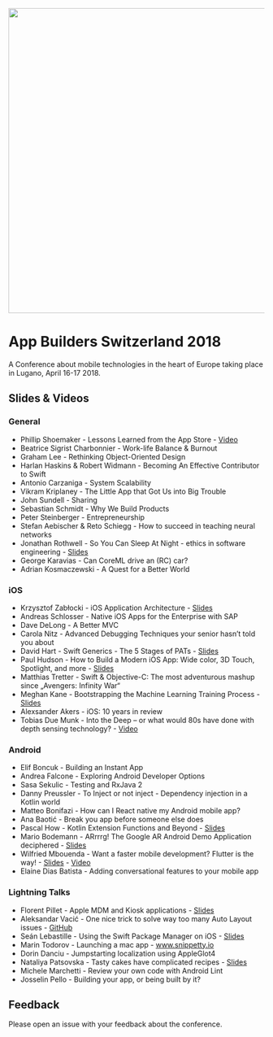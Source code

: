<p align="center"><img src ="images/logo.png" width="600px"/></p>

# App Builders Switzerland 2018

A Conference about mobile technologies in the heart of Europe taking place in Lugano, April 16-17 2018.


## Slides & Videos

### General
- Phillip Shoemaker - Lessons Learned from the App Store - [Video](https://www.youtube.com/watch?v=tJeEuxn9mug)
- Beatrice Sigrist Charbonnier - Work-life Balance & Burnout
- Graham Lee - Rethinking Object-Oriented Design
- Harlan Haskins & Robert Widmann - Becoming An Effective Contributor to Swift
- Antonio Carzaniga - System Scalability
- Vikram Kriplaney - The Little App that Got Us into Big Trouble
- John Sundell - Sharing
- Sebastian Schmidt - Why We Build Products
- Peter Steinberger - Entrepreneurship
- Stefan Aebischer & Reto Schiegg - How to succeed in teaching neural networks
- Jonathan Rothwell - So You Can Sleep At Night - ethics in software engineering - [Slides](https://github.com/swissmobidevs/appbuilders18/blob/master/slides/So%20You%20Can%20Sleep%20At%20Night%20-%20AppBuilders.pdf)
- George Karavias - Can CoreML drive an (RC) car?
- Adrian Kosmaczewski - A Quest for a Better World

### iOS
- Krzysztof Zabłocki - iOS Application Architecture - [Slides](https://www.dropbox.com/s/ujwdi44ail8nuik/architecture.pdf?dl=0)
- Andreas Schlosser - Native iOS Apps for the Enterprise with SAP
- Dave DeLong - A Better MVC
- Carola Nitz - Advanced Debugging Techniques your senior hasn’t told you about
- David Hart - Swift Generics - The 5 Stages of PATs - [Slides](https://github.com/swissmobidevs/appbuilders18/blob/master/slides/Swift%20Generics.pdf)
- Paul Hudson - How to Build a Modern iOS App: Wide color, 3D Touch, Spotlight, and more - [Slides](https://speakerdeck.com/twostraws/building-a-modern-ios-app)
- Matthias Tretter - Swift & Objective-C: The most adventurous mashup since „Avengers: Infinity War“
- Meghan Kane - Bootstrapping the Machine Learning Training Process - [Slides](https://www.dropbox.com/s/ujwdi44ail8nuik/architecture.pdf?dl=0)
- Alexsander Akers - iOS: 10 years in review
- Tobias Due Munk - Into the Deep – or what would 80s have done with depth sensing technology? - [Video](https://www.youtube.com/watch?v=SCOLRVVRDJk)

### Android
- Elif Boncuk - Building an Instant App
- Andrea Falcone - Exploring Android Developer Options
- Sasa Sekulic - Testing and RxJava 2
- Danny Preussler - To Inject or not inject - Dependency injection in a Kotlin world
- Matteo Bonifazi - How can I React native my Android mobile app?
- Ana Baotić - Break you app before someone else does
- Pascal How - Kotlin Extension Functions and Beyond - [Slides](https://github.com/swissmobidevs/appbuilders18/blob/master/slides/AppBuilders%20Switzerland%20Kotlin%20Extensions%20And%20Beyond.pdf)
- Mario Bodemann - ARrrrg! The Google AR Android Demo Application deciphered - [Slides](https://github.com/swissmobidevs/appbuilders18/blob/master/slides/%5BAppBuildersCH18📱🇨🇭%5D%20ARrrrrrggh%20.pdf)
- Wilfried Mbouenda - Want a faster mobile development? Flutter is the way! - [Slides](https://speakerdeck.com/willyshakes/want-a-faster-mobile-development-flutter-is-the-way) - [Video](https://www.youtube.com/watch?v=cdig-5vRQcs&feature=youtu.be)
- Elaine Dias Batista - Adding conversational features to your mobile app

### Lightning Talks
- Florent Pillet - Apple MDM and Kiosk applications - [Slides](https://github.com/swissmobidevs/appbuilders18/blob/master/slides/lightning_talk_MDM_kiosk_apps.pdf)
- Aleksandar Vacić - One nice trick to solve way too many Auto Layout issues - [GitHub](https://github.com/radianttap/AppBuilders2018-lightning-talk)
- Seán Lebastille - Using the Swift Package Manager on iOS - [Slides](https://github.com/swissmobidevs/appbuilders18/blob/master/slides/Using%20the%20Swift%20Package%20Manager%20on%20iOS.pdf)
- Marin Todorov - Launching a mac app - www.snippetty.io
- Dorin Danciu - Jumpstarting localization using AppleGlot4
- Nataliya Patsovska - Tasty cakes have complicated recipes - [Slides](https://www.slideshare.net/NataliyaPatsovska/tasty-cakes-have-complicated-recipes-a-lightning-talk-from-app-builders-2018-by-nataliya-patsovska)
- Michele Marchetti - Review your own code with Android Lint
- Josselin Pello - Building your app, or being built by it?

## Feedback

Please open an issue with your feedback about the conference.
